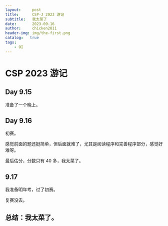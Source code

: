 ```yaml
---
layout:     post
title:      CSP-J 2023 游记
subtitle:   我太菜了
date:       2023-09-16
author:     chicken2011
header-img: img/the-first.png
catalog:   true
tags:
    - OI
---
```

# CSP 2023 游记
## Day 9.15
准备了一个晚上。
## Day 9.16
初赛。

感觉前面的题还挺简单，但后面就难了，尤其是阅读程序和完善程序部分，感觉好难呀。

最后估分，分数只有 $40$ 多，我太菜了。

## 9.17
我准备明年考，过了初赛。

复赛没去。

## 总结：我太菜了。

